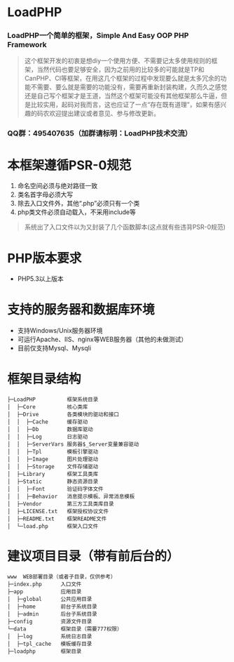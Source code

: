 # LoadPHP
### LoadPHP一个简单的框架，Simple And Easy OOP PHP Framework

> 这个框架开发的初衷是想diy一个使用方便、不需要记太多使用规则的框架，当然代码也要足够安全，因为之前用的比较多的可能就是TP和CanPHP、CI等框架，在用这几个框架的过程中发现要么就是太多冗余的功能不需要、要么就是需要的功能没有，需要再重新封装构建，久而久之感觉还是自己写个框架才是王道，当然这个框架可能没有其他框架那么牛逼，但是比较实用，起码对我而言，这也应证了一点“存在既有道理”，如果有感兴趣的码农欢迎提出建议或者意见、参与修改更新。


### QQ群：495407635（加群请标明：LoadPHP技术交流）

# 本框架遵循PSR-0规范
1. 命名空间必须与绝对路径一致
2. 类名首字母必须大写
3. 除去入口文件外，其他“.php”必须只有一个类
4. php类文件必须自动载入，不采用include等
> 系统出了入口文件以为又封装了几个函数脚本(这点就有些违背PSR-0规范)

# PHP版本要求
* PHP5.3以上版本

# 支持的服务器和数据库环境
* 支持Windows/Unix服务器环境
* 可运行Apache、IIS、nginx等WEB服务器（其他的未做测试）
* 目前仅支持Mysql、Mysqli

# 框架目录结构


```
├─LoadPHP          框架系统目录
│  ├─Core          核心类库
│  ├─Drive         各类模块的驱动和接口
│  │  ├─Cache      缓存驱动
│  │  ├─Db         数据库驱动
│  │  ├─Log        日志驱动
│  │  ├─ServerVars 服务器$_Server变量兼容驱动
│  │  ├─Tpl        模板引擎驱动
│  │  ├─Image      图片处理驱动
│  │  ├─Storage    文件存储驱动
│  ├─Library       框架工具类库
│  ├─Static        静态资源目录
│  │  ├─Font       验证码字体文件
│  │  ├─Behavior   消息提示模板、异常消息模板
│  ├─Vendor        第三方工具类库目录
│  ├─LICENSE.txt   框架授权协议文件
│  ├─README.txt    框架README文件
│  └─load.php      框架入口文件
```

# 建议项目目录（带有前后台的）

```
www  WEB部署目录（或者子目录，仅供参考）
├─index.php      入口文件
├─app            应用目录
│  ├─global      公共应用目录
│  ├─home        前台子系统目录
│  ├─admin       后台子系统目录
├─config         资源文件目录
└─data           框架目录（需要777权限）
│  ├─log         系统日志目录
│  ├─tpl_cache   模板缓存目录
├─loadphp        框架目录
```

